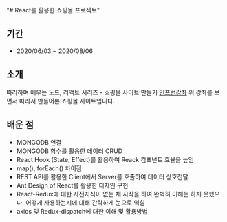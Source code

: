 "# React를 활용한 쇼핑몰 프로젝트"

## 기간

- 2020/06/03 ~ 2020/08/06

## 소개

따라하며 배우는 노드, 리액트 시리즈 - 쇼핑몰 사이트 만들기
[인프런강좌](https://www.inflearn.com/course/%EB%94%B0%EB%9D%BC%ED%95%98%EB%A9%B0-%EB%B0%B0%EC%9A%B0%EB%8A%94-%EB%85%B8%EB%93%9C-%EB%A6%AC%EC%95%A1%ED%8A%B8-%EC%87%BC%ED%95%91%EB%AA%B0)
위 강좌를 보면서 따라서 만들어본 쇼핑몰 사이트입니다.

## 배운 점

- MONGODB 연결
- MONGODB 함수를 활용한 데이터 CRUD
- React Hook (State, Effect)를 활용하여 Reack 컴포넌트 효율을 높임
- map(), forEach() 차이점
- REST API를 활용한 Client에서 Server를 호출하여 데이터 상호전달
- Ant Design of React를 활용한 디자인 구현
- React-Redux에 대한 사전지식이 없는 채 시작을 하여 완벽히 이해는 하지 못했으나, 어떻게 사용하는지에 대해 간략하게 눈으로 익힘
- axios 및 Redux-dispatch에 대한 이해 및 활용방법
